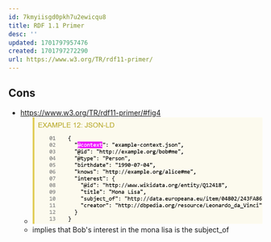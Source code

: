 ```yaml
---
id: 7kmyiisgd0pkh7u2ewicqu8
title: RDF 1.1 Primer
desc: ''
updated: 1701797957476
created: 1701797272290
url: https://www.w3.org/TR/rdf11-primer/
---
```


## Cons

- https://www.w3.org/TR/rdf11-primer/#fig4
  - ![](/assets/images/2023-12-05-09-28-27.png)
  - implies that Bob's interest in the mona lisa is the subject_of 